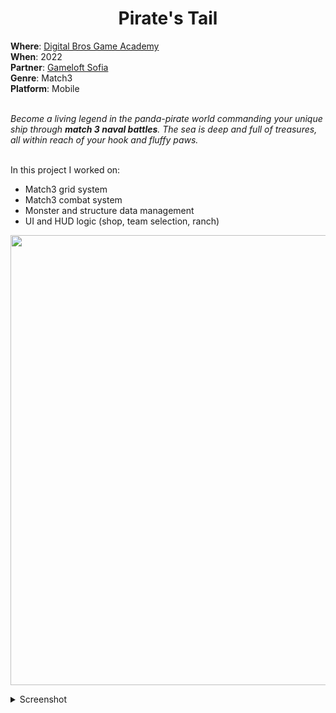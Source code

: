 <h1 align="center"> Pirate's Tail </h1>
<b>Where</b>: <a href="https://dbgameacademy.it/?gclid=Cj0KCQjw8uOWBhDXARIsAOxKJ2GLU5Ea6NNwwBL4gu1LutBM2M50qc8DkTI3tR4O2n3y5AZv8C5EZOcaAhvtEALw_wcB"> Digital Bros Game Academy </a><br />
<b>When</b>: 2022 <br />
<b>Partner</b>: <a href="https://www.gameloft.com/gameloft-studios/sofia"> Gameloft Sofia </a><br />
<b>Genre</b>: Match3 <br />
<b>Platform</b>: Mobile <br /><br />

<i> Become a living legend in the panda-pirate world commanding your unique ship through ***match 3 naval battles***. The sea is deep and full of treasures, all within reach of your hook and fluffy paws. </i> <br /><br />

In this project I worked on:
<ul>
  <li> Match3 grid system </li>
  <li> Match3 combat system </li>
  <li> Monster and structure data management </li>
  <li> UI and HUD logic (shop, team selection, ranch) </li>
</ul>

<p align="center">
  <img src="https://github.com/samarancona/ProjectsImmages/blob/main/Pirate's%20Tail/03_Mobile_01_Pirate's%20Tail_ADV%20Image.png" alt="" width="720"/>
</p>

<details><summary>Screenshot</summary>
  <p align="center">  
    <img src="" alt="" width="400"/> 
    <img src="" alt="" width="400"/>  
  </p>
  <p align="center">
    <img src="" alt="" width="400"/>
    <img src="" alt="" width="400"/>
  </p>
</details>
